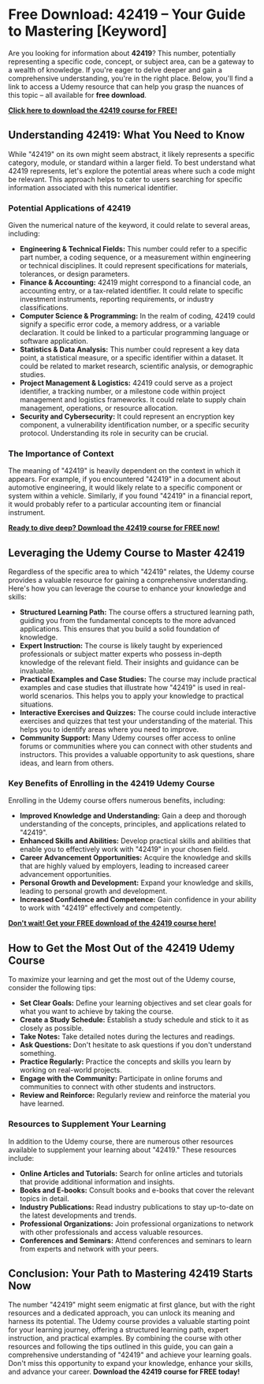 # Free Download: 42419 – Your Guide to Mastering [Keyword]

Are you looking for information about **42419**? This number, potentially representing a specific code, concept, or subject area, can be a gateway to a wealth of knowledge. If you're eager to delve deeper and gain a comprehensive understanding, you're in the right place.  Below, you'll find a link to access a Udemy resource that can help you grasp the nuances of this topic – all available for **free download**.

[**Click here to download the 42419 course for FREE!**](https://udemywork.com/42419)

## Understanding 42419: What You Need to Know

While "42419" on its own might seem abstract, it likely represents a specific category, module, or standard within a larger field. To best understand what 42419 represents, let's explore the potential areas where such a code might be relevant. This approach helps to cater to users searching for specific information associated with this numerical identifier.

### Potential Applications of 42419

Given the numerical nature of the keyword, it could relate to several areas, including:

*   **Engineering & Technical Fields:** This number could refer to a specific part number, a coding sequence, or a measurement within engineering or technical disciplines. It could represent specifications for materials, tolerances, or design parameters.
*   **Finance & Accounting:** 42419 might correspond to a financial code, an accounting entry, or a tax-related identifier. It could relate to specific investment instruments, reporting requirements, or industry classifications.
*   **Computer Science & Programming:** In the realm of coding, 42419 could signify a specific error code, a memory address, or a variable declaration. It could be linked to a particular programming language or software application.
*   **Statistics & Data Analysis:** This number could represent a key data point, a statistical measure, or a specific identifier within a dataset. It could be related to market research, scientific analysis, or demographic studies.
*   **Project Management & Logistics:** 42419 could serve as a project identifier, a tracking number, or a milestone code within project management and logistics frameworks. It could relate to supply chain management, operations, or resource allocation.
*   **Security and Cybersecurity:** It could represent an encryption key component, a vulnerability identification number, or a specific security protocol. Understanding its role in security can be crucial.

### The Importance of Context

The meaning of "42419" is heavily dependent on the context in which it appears. For example, if you encountered "42419" in a document about automotive engineering, it would likely relate to a specific component or system within a vehicle. Similarly, if you found "42419" in a financial report, it would probably refer to a particular accounting item or financial instrument.

[**Ready to dive deep? Download the 42419 course for FREE now!**](https://udemywork.com/42419)

## Leveraging the Udemy Course to Master 42419

Regardless of the specific area to which "42419" relates, the Udemy course provides a valuable resource for gaining a comprehensive understanding. Here's how you can leverage the course to enhance your knowledge and skills:

*   **Structured Learning Path:** The course offers a structured learning path, guiding you from the fundamental concepts to the more advanced applications. This ensures that you build a solid foundation of knowledge.
*   **Expert Instruction:** The course is likely taught by experienced professionals or subject matter experts who possess in-depth knowledge of the relevant field. Their insights and guidance can be invaluable.
*   **Practical Examples and Case Studies:** The course may include practical examples and case studies that illustrate how "42419" is used in real-world scenarios. This helps you to apply your knowledge to practical situations.
*   **Interactive Exercises and Quizzes:** The course could include interactive exercises and quizzes that test your understanding of the material. This helps you to identify areas where you need to improve.
*   **Community Support:** Many Udemy courses offer access to online forums or communities where you can connect with other students and instructors. This provides a valuable opportunity to ask questions, share ideas, and learn from others.

### Key Benefits of Enrolling in the 42419 Udemy Course

Enrolling in the Udemy course offers numerous benefits, including:

*   **Improved Knowledge and Understanding:** Gain a deep and thorough understanding of the concepts, principles, and applications related to "42419".
*   **Enhanced Skills and Abilities:** Develop practical skills and abilities that enable you to effectively work with "42419" in your chosen field.
*   **Career Advancement Opportunities:** Acquire the knowledge and skills that are highly valued by employers, leading to increased career advancement opportunities.
*   **Personal Growth and Development:** Expand your knowledge and skills, leading to personal growth and development.
*   **Increased Confidence and Competence:** Gain confidence in your ability to work with "42419" effectively and competently.

[**Don't wait! Get your FREE download of the 42419 course here!**](https://udemywork.com/42419)

## How to Get the Most Out of the 42419 Udemy Course

To maximize your learning and get the most out of the Udemy course, consider the following tips:

*   **Set Clear Goals:** Define your learning objectives and set clear goals for what you want to achieve by taking the course.
*   **Create a Study Schedule:** Establish a study schedule and stick to it as closely as possible.
*   **Take Notes:** Take detailed notes during the lectures and readings.
*   **Ask Questions:** Don't hesitate to ask questions if you don't understand something.
*   **Practice Regularly:** Practice the concepts and skills you learn by working on real-world projects.
*   **Engage with the Community:** Participate in online forums and communities to connect with other students and instructors.
*   **Review and Reinforce:** Regularly review and reinforce the material you have learned.

### Resources to Supplement Your Learning

In addition to the Udemy course, there are numerous other resources available to supplement your learning about "42419." These resources include:

*   **Online Articles and Tutorials:** Search for online articles and tutorials that provide additional information and insights.
*   **Books and E-books:** Consult books and e-books that cover the relevant topics in detail.
*   **Industry Publications:** Read industry publications to stay up-to-date on the latest developments and trends.
*   **Professional Organizations:** Join professional organizations to network with other professionals and access valuable resources.
*   **Conferences and Seminars:** Attend conferences and seminars to learn from experts and network with your peers.

## Conclusion: Your Path to Mastering 42419 Starts Now

The number "42419" might seem enigmatic at first glance, but with the right resources and a dedicated approach, you can unlock its meaning and harness its potential. The Udemy course provides a valuable starting point for your learning journey, offering a structured learning path, expert instruction, and practical examples. By combining the course with other resources and following the tips outlined in this guide, you can gain a comprehensive understanding of "42419" and achieve your learning goals. Don't miss this opportunity to expand your knowledge, enhance your skills, and advance your career. **Download the 42419 course for FREE today!**
